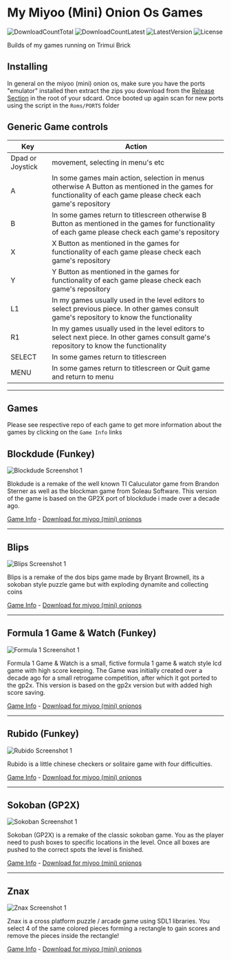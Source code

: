 # My Miyoo (Mini) Onion Os Games
![DownloadCountTotal](https://img.shields.io/github/downloads/joyrider3774/miyoo_mini_games/total?label=total%20downloads&style=plastic) ![DownloadCountLatest](https://img.shields.io/github/downloads/joyrider3774/miyoo_mini_games/latest/total?style=plastic) ![LatestVersion](https://img.shields.io/github/v/tag/joyrider3774/miyoo_mini_games?label=Latest%20version&style=plastic) ![License](https://img.shields.io/github/license/joyrider3774/miyoo_mini_games?style=plastic)

Builds of my games running on Trimui Brick

## Installing
In general on the miyoo (mini) onion os, make sure you have the ports "emulator" installed then
extract the zips you download from the [Release Section](https://github.com/joyrider3774/miyoo_mini_games/releases) in the root of your sdcard.
Once booted up again scan for new ports using the script in the `Roms/PORTS` folder

## Generic Game controls

| Key | Action |
| ------ | ------ |
| Dpad or Joystick | movement, selecting in menu's etc |
| A | In some games main action, selection in menus otherwise A Button as mentioned in the games for functionality of each game please check each game's repository |
| B | In some games return to titlescreen otherwise B Button as mentioned in the games for functionality of each game please check each game's repository |
| X | X Button as mentioned in the games for functionality of each game please check each game's repository |
| Y | Y Button as mentioned in the games for functionality of each game please check each game's repository |
| L1 | In my games usually used in the level editors to select previous piece. In other games consult game's repository to know the functionality |
| R1 | In my games usually used in the level editors to select next piece. In other games consult game's repository to know the functionality |
| SELECT | In some games return to titlescreen |
| MENU | In some games return to titlescreen or Quit game and return to menu |

---

## Games
Please see respective repo of each game to get more information about the games by clicking on the `Game Info` links

## Blockdude (Funkey)
![Blockdude Screenshot 1](https://raw.githubusercontent.com/joyrider3774/blockdude_funkey/main/metadata/screenshot-miyoo.png)

Blokdude is a remake of the well known TI Caluculator game from Brandon Sterner as well as the blockman game from Soleau Software. This version of the game is based on the GP2X port of blockdude i made over a decade ago.

[Game Info](https://joyrider3774.github.io/blockdude_funkey) - [Download for miyoo (mini) onionos](https://github.com/joyrider3774/miyoo_mini_games/releases/latest/download/Blockdude.-.Miyoo_Mini_Onion_Os.zip)

---

## Blips
![Blips Screenshot 1](https://raw.githubusercontent.com/joyrider3774/blips/SDL1_Version/metadata/screenshot-miyoo.png)

Blips is a remake of the dos bips game made by Bryant Brownell, its a sokoban style puzzle game but with exploding dynamite and collecting coins

[Game Info](https://joyrider3774.github.io/blips) - [Download for miyoo (mini) onionos](https://github.com/joyrider3774/miyoo_mini_games/releases/latest/download/Blips.-.Miyoo_Mini_Onion_Os.zip)

---

## Formula 1 Game & Watch (Funkey)
![Formula 1 Screenshot 1](https://raw.githubusercontent.com/joyrider3774/formula1_funkey/main/metadata/screenshot-miyoo.png)

Formula 1 Game & Watch is a small, fictive formula 1 game & watch style lcd game with high score keeping. The Game was initially created over a decade ago for a small retrogame competition, after which it got ported to the gp2x. This version is based on the gp2x version but with added high score saving.

[Game Info](https://joyrider3774.github.io/formula1_funkey) - [Download for miyoo (mini) onionos](https://github.com/joyrider3774/miyoo_mini_games/releases/latest/download/Formula1.-.Miyoo_Mini_Onion_Os.zip)

---

## Rubido (Funkey)
![Rubido Screenshot 1](https://raw.githubusercontent.com/joyrider3774/rubido_funkey/main/metadata/screenshot-miyoo.png)

Rubido is a little chinese checkers or solitaire game with four difficulties.

[Game Info](https://joyrider3774.github.io/rubido_funkey) - [Download for miyoo (mini) onionos](https://github.com/joyrider3774/miyoo_mini_games/releases/latest/download/Rubido.-.Miyoo_Mini_Onion_Os.zip)

---

## Sokoban (GP2X)
![Sokoban Screenshot 1](https://raw.githubusercontent.com/joyrider3774/Sokoban/SDL1_Version/metadata/screenshot-miyoo.png)

Sokoban (GP2X) is a remake of the classic sokoban game. You as the player need to push boxes to specific locations in the level. Once all boxes are pushed to the correct spots the level is finished.

[Game Info](https://joyrider3774.github.io/Sokoban) - [Download for miyoo (mini) onionos](https://github.com/joyrider3774/miyoo_mini_games/releases/latest/download/Sokoban.-.Miyoo_Mini_Onion_Os.zip)

---

## Znax
![Znax Screenshot 1](https://raw.githubusercontent.com/joyrider3774/znax_sdl1/main/metadata/screenshot-miyoo.png)

Znax is a cross platform puzzle / arcade game using SDL1 libraries. You select 4 of the same colored pieces forming a rectangle to gain scores and remove the pieces inside the rectangle!

[Game Info](https://joyrider3774.github.io/znax_sdl1) - [Download for miyoo (mini) onionos](https://github.com/joyrider3774/miyoo_mini_games/releases/latest/download/Znax.-.Miyoo_Mini_Onion_Os.zip)
